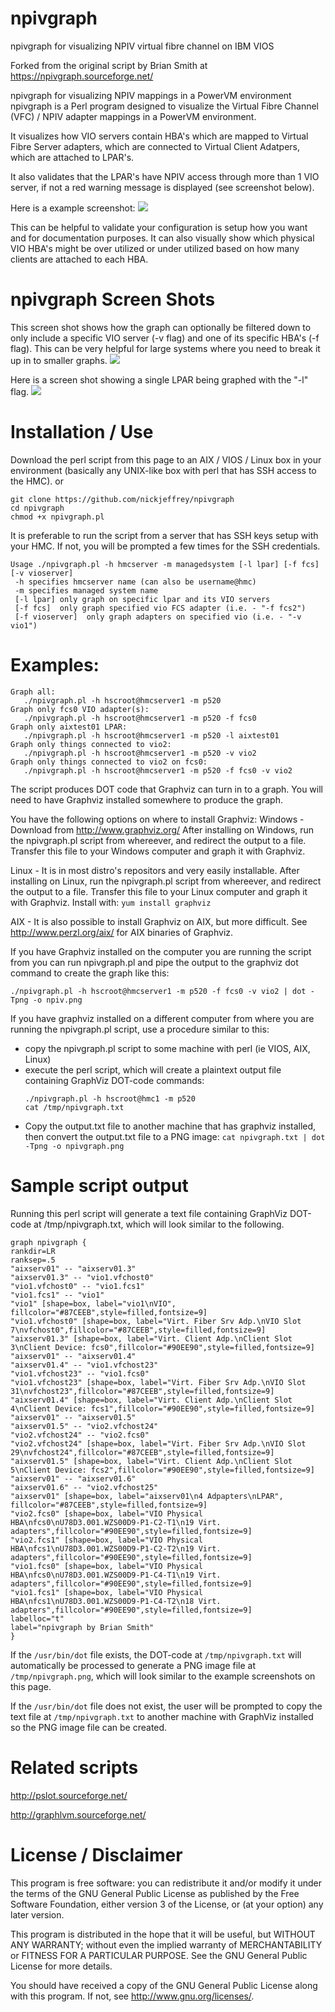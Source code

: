 # npivgraph
npivgraph for visualizing NPIV virtual fibre channel on IBM VIOS

Forked from the original script by Brian Smith at https://npivgraph.sourceforge.net/

npivgraph for visualizing NPIV mappings in a PowerVM environment
npivgraph is a Perl program designed to visualize the Virtual Fibre Channel (VFC) / NPIV adapter mappings in a PowerVM environment. 

It visualizes how VIO servers contain HBA's which are mapped to Virtual Fibre Server adapters, which are connected to Virtual Client Adatpers, which are attached to LPAR's. 

It also validates that the LPAR's have NPIV access through more than 1 VIO server, if not a red warning message is displayed (see screenshot below).

Here is a example screenshot:
<img src=images/npivgraph1.png>

This can be helpful to validate your configuration is setup how you want and for documentation purposes.   It can also visually show which physical VIO HBA's might be over utilized or under utilized based on how many clients are attached to each HBA. 

# npivgraph Screen Shots

This screen shot shows how the graph can optionally be filtered down to only include a specific VIO server (-v flag) and one of its specific HBA's (-f flag).  This can be very helpful for large systems where you need to break it up in to smaller graphs. 
<img src=images/npivgraph2.png>

Here is a screen shot showing a single LPAR being graphed with the "-l" flag. 
<img src=images/npivgraph3.png>

# Installation / Use
Download the perl script from this page to an AIX / VIOS / Linux box in your environment (basically any UNIX-like box with perl that has SSH access to the HMC).
or 
```
git clone https://github.com/nickjeffrey/npivgraph
cd npivgraph
chmod +x npivgraph.pl
```

It is preferable to run the script from a server that has SSH keys setup with your HMC.  If not, you will be prompted a few times for the SSH credentials.

```
Usage ./npivgraph.pl -h hmcserver -m managedsystem [-l lpar] [-f fcs] [-v vioserver]
 -h specifies hmcserver name (can also be username@hmc)
 -m specifies managed system name
 [-l lpar] only graph on specific lpar and its VIO servers
 [-f fcs]  only graph specified vio FCS adapter (i.e. - "-f fcs2")
 [-f vioserver]  only graph adapters on specified vio (i.e. - "-v vio1")
```

# Examples:
```
Graph all:
   ./npivgraph.pl -h hscroot@hmcserver1 -m p520
Graph only fcs0 VIO adapter(s):
   ./npivgraph.pl -h hscroot@hmcserver1 -m p520 -f fcs0
Graph only aixtest01 LPAR:
   ./npivgraph.pl -h hscroot@hmcserver1 -m p520 -l aixtest01
Graph only things connected to vio2:
   ./npivgraph.pl -h hscroot@hmcserver1 -m p520 -v vio2
Graph only things connected to vio2 on fcs0:
   ./npivgraph.pl -h hscroot@hmcserver1 -m p520 -f fcs0 -v vio2
```

The script produces DOT code that Graphviz can turn in to a graph.  You will need to have Graphviz installed somewhere to produce the graph. 

You have the following options on where to install Graphviz:
Windows - Download from http://www.graphviz.org/    After installing on Windows, run the npivgraph.pl script from whereever, and redirect the output to a file.   Transfer this file to your Windows computer and graph it with Graphviz.

Linux - It is in most distro's repositors and very easily installable.  After installing on Linux, run the npivgraph.pl script from whereever, and redirect the output to a file.   Transfer this file to your Linux computer and graph it with Graphviz.  Install with: ```yum install graphviz```

AIX -  It is also possible to install Graphviz on AIX, but more difficult.  See http://www.perzl.org/aix/ for AIX binaries of Graphviz.

If you have Graphviz installed on the computer you are running the script from you can run npivgraph.pl and pipe the output to the graphviz dot command to create the graph like this:

```
./npivgraph.pl -h hscroot@hmcserver1 -m p520 -f fcs0 -v vio2 | dot -Tpng -o npiv.png
```

If you have graphviz installed on a different computer from where you are running the npivgraph.pl script, use a procedure similar to this:
- copy the npivgraph.pl script to some machine with perl (ie VIOS, AIX, Linux)
- execute the perl script, which will create a plaintext output file containing GraphViz DOT-code commands:
  ```
  ./npivgraph.pl -h hscroot@hmc1 -m p520
  cat /tmp/npivgraph.txt
  ```
- Copy the output.txt file to another machine that has graphviz installed, then convert the output.txt file to a PNG image: ```cat npivgraph.txt | dot -Tpng -o npivgraph.png```

# Sample script output
Running this perl script will generate a text file containing GraphViz DOT-code at /tmp/npivgraph.txt, which will look similar to the following.
```
graph npivgraph {
rankdir=LR
ranksep=.5
"aixserv01" -- "aixserv01.3"
"aixserv01.3" -- "vio1.vfchost0"
"vio1.vfchost0" -- "vio1.fcs1"
"vio1.fcs1" -- "vio1"
"vio1" [shape=box, label="vio1\nVIO", fillcolor="#87CEEB",style=filled,fontsize=9]
"vio1.vfchost0" [shape=box, label="Virt. Fiber Srv Adp.\nVIO Slot 7\nvfchost0",fillcolor="#87CEEB",style=filled,fontsize=9]
"aixserv01.3" [shape=box, label="Virt. Client Adp.\nClient Slot 3\nClient Device: fcs0",fillcolor="#90EE90",style=filled,fontsize=9]
"aixserv01" -- "aixserv01.4"
"aixserv01.4" -- "vio1.vfchost23"
"vio1.vfchost23" -- "vio1.fcs0"
"vio1.vfchost23" [shape=box, label="Virt. Fiber Srv Adp.\nVIO Slot 31\nvfchost23",fillcolor="#87CEEB",style=filled,fontsize=9]
"aixserv01.4" [shape=box, label="Virt. Client Adp.\nClient Slot 4\nClient Device: fcs1",fillcolor="#90EE90",style=filled,fontsize=9]
"aixserv01" -- "aixserv01.5"
"aixserv01.5" -- "vio2.vfchost24"
"vio2.vfchost24" -- "vio2.fcs0"
"vio2.vfchost24" [shape=box, label="Virt. Fiber Srv Adp.\nVIO Slot 29\nvfchost24",fillcolor="#87CEEB",style=filled,fontsize=9]
"aixserv01.5" [shape=box, label="Virt. Client Adp.\nClient Slot 5\nClient Device: fcs2",fillcolor="#90EE90",style=filled,fontsize=9]
"aixserv01" -- "aixserv01.6"
"aixserv01.6" -- "vio2.vfchost25"
"aixserv01" [shape=box, label="aixserv01\n4 Adpapters\nLPAR", fillcolor="#87CEEB",style=filled,fontsize=9]
"vio2.fcs0" [shape=box, label="VIO Physical HBA\nfcs0\nU78D3.001.WZS00D9-P1-C2-T1\n19 Virt. adapters",fillcolor="#90EE90",style=filled,fontsize=9]
"vio2.fcs1" [shape=box, label="VIO Physical HBA\nfcs1\nU78D3.001.WZS00D9-P1-C2-T2\n19 Virt. adapters",fillcolor="#90EE90",style=filled,fontsize=9]
"vio1.fcs0" [shape=box, label="VIO Physical HBA\nfcs0\nU78D3.001.WZS00D9-P1-C4-T1\n19 Virt. adapters",fillcolor="#90EE90",style=filled,fontsize=9]
"vio1.fcs1" [shape=box, label="VIO Physical HBA\nfcs1\nU78D3.001.WZS00D9-P1-C4-T2\n18 Virt. adapters",fillcolor="#90EE90",style=filled,fontsize=9]
labelloc="t"
label="npivgraph by Brian Smith"
}
```

If the ```/usr/bin/dot``` file exists, the DOT-code at ```/tmp/npivgraph.txt``` will automatically be processed to generate a PNG image file at ```/tmp/npivgraph.png```, which will look similar to the example screenshots on this page.

If the ```/usr/bin/dot``` file does not exist, the user will be prompted to copy the text file at ```/tmp/npivgraph.txt``` to another machine with GraphViz installed so the PNG image file can be created.


# Related scripts
http://pslot.sourceforge.net/

http://graphlvm.sourceforge.net/


# License / Disclaimer
This program is free software: you can redistribute it and/or modify
it under the terms of the GNU General Public License as published by
the Free Software Foundation, either version 3 of the License, or
(at your option) any later version.

This program is distributed in the hope that it will be useful,
but WITHOUT ANY WARRANTY; without even the implied warranty of
MERCHANTABILITY or FITNESS FOR A PARTICULAR PURPOSE.  See the
GNU General Public License for more details.

You should have received a copy of the GNU General Public License
along with this program.  If not, see <http://www.gnu.org/licenses/>.
